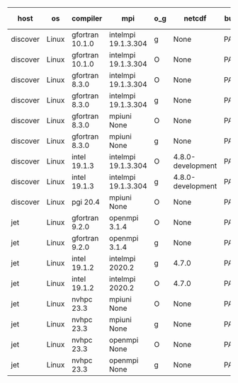 

| host     | os       | compiler                              | mpi                      | o_g        | netcdf        | build       | u_pass          | u_fail          | s_pass            | s_fail            | e_pass             | e_fail             | nuopc_pass       | nuopc_fail       | artifacts link          |
|----------|----------|---------------------------------------|--------------------------|------------|---------------|-------------|-----------------|-----------------|-------------------|-------------------|--------------------|--------------------|------------------|------------------|-------------------------|
| discover | Linux | gfortran 10.1.0 | intelmpi 19.1.3.304  | g | None  | PASS | 14077 | 15 | 49 | 0 | 81 | 0 | 47 | 0 | <a href="https://github.com/esmf-org/esmf-test-artifacts/tree/8026e2782904ee76e9a7725194fbfdf229f8a512/develop/gfortran/10.1.0/g/intelmpi/19.1.3.304" target="_blank">8026e27</a> | 
| discover | Linux | gfortran 10.1.0 | intelmpi 19.1.3.304  | O | None  | PASS | 14077 | 15 | 49 | 0 | 81 | 0 | 47 | 0 | <a href="https://github.com/esmf-org/esmf-test-artifacts/tree/f47f23265b4577df57746b760d09b49bbc5add33/develop/gfortran/10.1.0/O/intelmpi/19.1.3.304" target="_blank">f47f232</a> | 
| discover | Linux | gfortran 8.3.0 | intelmpi 19.1.3.304  | O | None  | PASS | 14077 | 15 | 49 | 0 | 81 | 0 | 47 | 0 | <a href="https://github.com/esmf-org/esmf-test-artifacts/tree/a50bb51ec384b62bde0cff498d0f1d6d38b7c988/develop/gfortran/8.3.0/O/intelmpi/19.1.3.304" target="_blank">a50bb51</a> | 
| discover | Linux | gfortran 8.3.0 | intelmpi 19.1.3.304  | g | None  | PASS | 14077 | 15 | 49 | 0 | 81 | 0 | 47 | 0 | <a href="https://github.com/esmf-org/esmf-test-artifacts/tree/b64137468dff0e6f49cd540c0bc6ed3226851cc7/develop/gfortran/8.3.0/g/intelmpi/19.1.3.304" target="_blank">b641374</a> | 
| discover | Linux | gfortran 8.3.0 | mpiuni None  | O | None  | PASS | 12424 | 0 | 8 | 0 | 44 | 0 | None | None | <a href="https://github.com/esmf-org/esmf-test-artifacts/tree/37c01968ad857e9c0d71455a84e15ae4149839a4/develop/gfortran/8.3.0/O/mpiuni/None" target="_blank">37c0196</a> | 
| discover | Linux | gfortran 8.3.0 | mpiuni None  | g | None  | PASS | 12424 | 0 | 8 | 0 | 44 | 0 | None | None | <a href="https://github.com/esmf-org/esmf-test-artifacts/tree/49fcf76b0bf8f5e062b5a4048b3b80f65f080ea6/develop/gfortran/8.3.0/g/mpiuni/None" target="_blank">49fcf76</a> | 
| discover | Linux | intel 19.1.3 | intelmpi 19.1.3.304  | O | 4.8.0-development  | PASS | 14092 | 0 | 49 | 0 | 81 | 0 | 47 | 0 | <a href="https://github.com/esmf-org/esmf-test-artifacts/tree/45881446a7e720d0cdfe7c59e9ba2f51b97c573e/develop/intel/19.1.3/O/intelmpi/19.1.3.304" target="_blank">4588144</a> | 
| discover | Linux | intel 19.1.3 | intelmpi 19.1.3.304  | g | 4.8.0-development  | PASS | 14092 | 0 | 49 | 0 | 81 | 0 | 47 | 0 | <a href="https://github.com/esmf-org/esmf-test-artifacts/tree/27e3956d1cf66414bc8e74e77356f5a648b65eda/develop/intel/19.1.3/g/intelmpi/19.1.3.304" target="_blank">27e3956</a> | 
| discover | Linux | pgi 20.4 | mpiuni None  | O | None  | PASS | None | None | None | None | None | None | None | None | <a href="https://github.com/esmf-org/esmf-test-artifacts/tree/ebff9e7586ef4e02ab38a0b4ef0be0fb6663603a/develop/pgi/20.4/O/mpiuni/None" target="_blank">ebff9e7</a> | 
| jet | Linux | gfortran 9.2.0 | openmpi 3.1.4  | O | None  | PASS | 14092 | 0 | 49 | 0 | 81 | 0 | 47 | 0 | <a href="https://github.com/esmf-org/esmf-test-artifacts/tree/701cf5fe1db4eeb4c172419d1b5d873e788662b1/develop/gfortran/9.2.0/O/openmpi/3.1.4" target="_blank">701cf5f</a> | 
| jet | Linux | gfortran 9.2.0 | openmpi 3.1.4  | g | None  | PASS | 14092 | 0 | 49 | 0 | 81 | 0 | 47 | 0 | <a href="https://github.com/esmf-org/esmf-test-artifacts/tree/029a17e9fb6c19553b88360b4bbe2671c3c9bfb0/develop/gfortran/9.2.0/g/openmpi/3.1.4" target="_blank">029a17e</a> | 
| jet | Linux | intel 19.1.2 | intelmpi 2020.2  | g | 4.7.0  | PASS | None | None | None | None | None | None | None | None | <a href="https://github.com/esmf-org/esmf-test-artifacts/tree/db9994efc10b3fe7250653567b0b61b17019eb1d/develop/intel/19.1.2/g/intelmpi/2020.2" target="_blank">db9994e</a> | 
| jet | Linux | intel 19.1.2 | intelmpi 2020.2  | O | 4.7.0  | PASS | None | None | None | None | None | None | None | None | <a href="https://github.com/esmf-org/esmf-test-artifacts/tree/df6d9bf76b63cd4f9d170c9eb38137830e6f8ff5/develop/intel/19.1.2/O/intelmpi/2020.2" target="_blank">df6d9bf</a> | 
| jet | Linux | nvhpc 23.3 | mpiuni None  | O | None  | PASS | 12424 | 0 | 8 | 0 | 44 | 0 | None | None | <a href="https://github.com/esmf-org/esmf-test-artifacts/tree/35efb1f02a8074001ded51b37d3df95d918e5390/develop/nvhpc/23.3/O/mpiuni/None" target="_blank">35efb1f</a> | 
| jet | Linux | nvhpc 23.3 | mpiuni None  | g | None  | PASS | 12424 | 0 | 8 | 0 | 44 | 0 | None | None | <a href="https://github.com/esmf-org/esmf-test-artifacts/tree/2864473902bfa7bb296443e752af8a230f5f98bf/develop/nvhpc/23.3/g/mpiuni/None" target="_blank">2864473</a> | 
| jet | Linux | nvhpc 23.3 | openmpi None  | O | None  | PASS | 14092 | 0 | 49 | 0 | 81 | 0 | 47 | 0 | <a href="https://github.com/esmf-org/esmf-test-artifacts/tree/38b7503d1f067a778d385d614c55623165f3ad1b/develop/nvhpc/23.3/O/openmpi/None" target="_blank">38b7503</a> | 
| jet | Linux | nvhpc 23.3 | openmpi None  | g | None  | PASS | 14092 | 0 | 49 | 0 | 81 | 0 | 0 | 0 | <a href="https://github.com/esmf-org/esmf-test-artifacts/tree/cc0dcf0028a3e72e3eccb08ef7b7b637f0e930e5/develop/nvhpc/23.3/g/openmpi/None" target="_blank">cc0dcf0</a> | 
